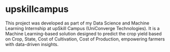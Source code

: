 # upskillcampus
This project was developed as part of my Data Science and Machine Learning Internship at upSkill Campus (UniConverge Technologies). It is a Machine Learning-based solution designed to predict the crop yield based on Crop, State, Cost of Cultivation, Cost of Production, empowering farmers with data-driven insights.
